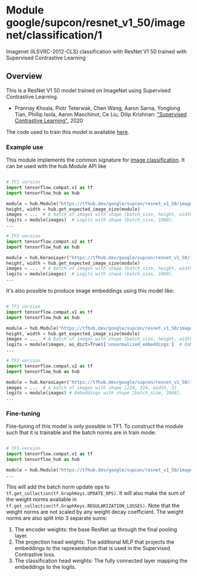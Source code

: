 # Module google/supcon/resnet_v1_50/imagenet/classification/1

Imagenet (ILSVRC-2012-CLS) classification with ResNet V1 50 trained with
Supervised Contrastive Learning

<!-- asset-path: internal -->
<!-- module-type: image-classification -->
<!-- task: image-classification -->
<!-- fine-tunable: true -->
<!-- format: hub -->
<!-- network-architecture: resnet-v1-50 -->
<!-- dataset: imagenet-ilsvrc-2012-cls -->

## Overview

This is a ResNet V1 50 model trained on ImageNet using Supervised Contrastive
Learning.

*   Prannay Khosla, Piotr Teterwak, Chen Wang, Aaron Sarna, Yonglong Tian,
    Phillip Isola, Aaron Maschinot, Ce Liu, Dilip Krishnan:
    ["Supervised Contrastive Learning"](https://arxiv.org/abs/2004.11362), 2020

The code used to train this model is available
[here](https://github.com/google-research/google-research/tree/master/supcon).

### Example use

This module implements the common signature for
[image classification](https://www.tensorflow.org/hub/common_signatures/images#classification).
It can be used with the hub.Module API like

```python

# TF1 version
import tensorflow.compat.v1 as tf
import tensorflow_hub as hub

module = hub.Module("https://tfhub.dev/google/supcon/resnet_v1_50/imagenet/classification/1")
height, width = hub.get_expected_image_size(module)
images = ...  # A batch of images with shape [batch_size, height, width, 3].
logits = module(images)  # Logits with shape [batch_size, 1000].
...

# TF2 version
import tensorflow.compat.v2 as tf
import tensorflow_hub as hub

module = hub.KerasLayer("https://tfhub.dev/google/supcon/resnet_v1_50/imagenet/classification/1")
height, width = hub.get_expected_image_size(module)
images = ...  # A batch of images with shape [batch_size, height, width, 3].
logits = module(images)  # Logits with shape [batch_size, 1000].
...
```

It's also possible to produce image embeddings using this model like:

```python

# TF1 version
import tensorflow.compat.v1 as tf
import tensorflow_hub as hub

module = hub.Module("https://tfhub.dev/google/supcon/resnet_v1_50/imagenet/classification/1")
height, width = hub.get_expected_image_size(module)
images = ...  # A batch of images with shape [batch_size, height, width, 3].
logits = module(images, as_dict=True)['unnormalized_embeddings']  # Embeddings with shape [batch_size, 2048].
...

# TF2 version
import tensorflow.compat.v2 as tf
import tensorflow_hub as hub

module = hub.KerasLayer("https://tfhub.dev/google/supcon/resnet_v1_50/imagenet/classification/1", output_key='unnormalized_embeddings')
images = ...  # A batch of images with shape [224, 224, width, 3].
logits = module(images) # Embeddings with shape [batch_size, 2048].
...
```

### Fine-tuning

Fine-tuning of this model is only possible in TF1. To construct the module such
that it is trainable and the batch norms are in train mode:

```python

# TF1 version
import tensorflow.compat.v1 as tf
import tensorflow_hub as hub

module = hub.Module("https://tfhub.dev/google/supcon/resnet_v1_50/imagenet/classification/1" trainable=True, tags={'train'})
...
```

This will add the batch norm update ops to
`tf.get_collection(tf.GraphKeys.UPDATE_OPS)`. It will also make the sum of the
weight norms available in
`tf.get_collection(tf.GraphKeys.REGULARIZATION_LOSSES)`. Note that the weight
norms are not scaled by any weight decay coefficient. The weight norms are also
split into 3 separate sums:

1.  The encoder weights: the base ResNet up through the final pooling layer.
1.  The projection head weights: The additional MLP that projects the embeddings
    to the representation that is used in the Supervised Contrastive loss.
1.  The classification head weights: The fully connected layer mapping the
    embeddings to the logits.
